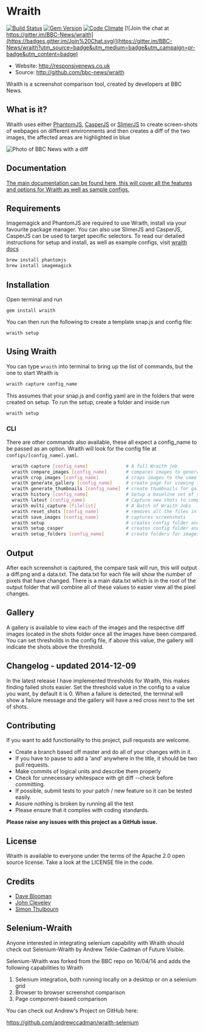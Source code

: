 # Wraith

[![Build Status](https://secure.travis-ci.org/BBC-News/wraith.png?branch=master)](http://travis-ci.org/BBC-News/wraith)
[![Gem Version](https://badge.fury.io/rb/wraith.svg)](http://badge.fury.io/rb/wraith)
[![Code Climate](https://codeclimate.com/github/BBC-News/wraith.png)](https://codeclimate.com/github/BBC-News/wraith)
[![Join the chat at https://gitter.im/BBC-News/wraith](https://badges.gitter.im/Join%20Chat.svg)](https://gitter.im/BBC-News/wraith?utm_source=badge&utm_medium=badge&utm_campaign=pr-badge&utm_content=badge)

 * Website: http://responsivenews.co.uk
 * Source: http://github.com/bbc-news/wraith

Wraith is a screenshot comparison tool, created by developers at BBC News.


## What is it?

Wraith uses either [PhantomJS](http://phantomjs.org), [CasperJS](http://casperjs.org/) or
[SlimerJS](http://slimerjs.org) to create screen-shots of webpages on different environments
and then creates a diff of the two images, the affected areas are highlighted in
blue

![Photo of BBC News with a
diff](http://bbc-news.github.io/wraith/img/wraith.png)

## Documentation

[The main documentation can be found here, this will cover all the features and options for Wraith as well as sample configs.](http://bbc-news.github.io/wraith/index.html)


## Requirements

Imagemagick and PhantomJS are required to use Wraith, install via your favourite package manager. You can also use SlimerJS and CasperJS, CasperJS can be used to target specific selectors. To read our detailed instructions for setup and install, as well as example configs, visit [wraith docs](http://bbc-news.github.io/wraith/index.html)

```sh
brew install phantomjs  
brew install imagemagick
```

## Installation

Open terminal and run

    gem install wraith

You can then run the following to create a template snap.js and config file:

    wraith setup

## Using Wraith
You can type `wraith` into terminal to bring up the list of commands, but the one to start Wraith is

```sh
wraith capture config_name
```

This assumes that your snap.js and config.yaml are in the folders that were created on setup. To run the setup, create a folder and inside run

```sh
wraith setup
```

### CLI

There are other commands also available, these all expect a config_name to be passed as an option. Wraith will look for the config file at `configs/[config_name].yaml`.  

```sh
  wraith capture [config_name]              # A full Wraith job
  wraith compare_images [config_name]       # compares images to generate diffs
  wraith crop_images [config_name]          # crops images to the same height
  wraith generate_gallery [config_name]     # create page for viewing images
  wraith generate_thumbnails [config_name]  # create thumbnails for gallery
  wraith history [config_name]              # Setup a baseline set of shots
  wraith latest [config_name]               # Capture new shots to compare with baseline
  wraith multi_capture [filelist]           # A Batch of Wraith Jobs
  wraith reset_shots [config_name]          # removes all the files in the shots folder
  wraith save_images [config_name]          # captures screenshots
  wraith setup                              # creates config folder and default config
  wraith setup_casper                       # creates config folder and default config for casper
  wraith setup_folders [config_name]        # create folders for images
```

## Output

After each screenshot is captured, the compare task will run, this will output a diff.png and a data.txt.  The data.txt for each file will show the number of pixels that have changed.  There is a main data.txt which is in the root of the output folder that will combine all of these values to easier view all the pixel changes.

## Gallery

A gallery is available to view each of the images and the respective diff images located in the shots folder once all the images have been compared.  You can set thresholds in the config file, if above this value, the gallery will indicate the shots above the threshold.

## Changelog - updated 2014-12-09
In the latest release I have implemented thresholds for Wraith, this makes finding failed shots easier.  Set the threshold value in the config to a value you want, by default it is 0.  When a failure is detected, the terminal will show a failure message and the gallery will have a red cross next to the set of shots.

## Contributing

If you want to add functionality to this project, pull requests are welcome.

 * Create a branch based off master and do all of your changes with in it.
 * If you have to pause to add a 'and' anywhere in the title, it should be two pull requests.
 * Make commits of logical units and describe them properly
 * Check for unnecessary whitespace with git diff --check before committing.
 * If possible, submit tests to your patch / new feature so it can be tested easily.
 * Assure nothing is broken by running all the test
 * Please ensure that it complies with coding standards.

**Please raise any issues with this project as a GitHub issue.**

## License

Wraith is available to everyone under the terms of the Apache 2.0 open source license.
Take a look at the LICENSE file in the code.

## Credits

 * [Dave Blooman](https://twitter.com/dblooman)
 * [John Cleveley](https://twitter.com/jcleveley)
 * [Simon Thulbourn](https://twitter.com/sthulb)

## Selenium-Wraith

Anyone interested in integrating selenium capability with Wraith should check out
Selenium-Wraith by Andrew Tekle-Cadman of Future Visible.

Selenium-Wraith was forked from the BBC repo on 16/04/14 and adds the following capabilities to Wraith

1. Selenium integration, both running locally on a desktop or on a selenium grid
2. Browser to browser screenshot comparison
3. Page component-based comparison

You can check out Andrew's Project on GitHub here:

https://github.com/andrewccadman/wraith-selenium
